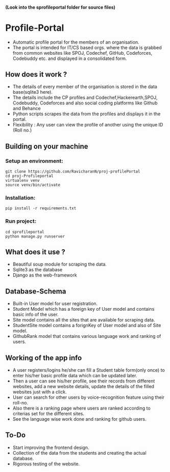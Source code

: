 
#### (Look into the sprofileportal folder for source files)

# Profile-Portal
* Automatic profile portal for the members of an organisation.
* The portal is intended for IT/CS based orgs. where the data is grabbed from common websites like SPOJ, Codechef, GitHub, Codeforces, Codebuddy etc. and displayed in a consolidated form.

## How does it work ?
* The details of every member of the organisation is stored in the data base(sqlite3 here).
* The details include the CP profiles and Codechef,Hackerearth,SPOJ, Codebuddy, Codeforces and also social coding platforms like Github and Behance
* Python scripts scrapes the data from the profiles and displays it in the portal.
* Flexibility : Any user can view the profile of another using the unique ID (Roll no.)

## Building on your machine

### Setup an environment:
```
git clone https://github.com/RavicharanN/proj-profilePortal
cd proj-Profileportal
virtualenv venv
source venv/bin/activate
```
### Installation: 
```
pip install -r requirements.txt
```
### Run project: 
```
cd sprofileportal 
python manage.py runserver
```


## What does it use ?
* Beautiful soup module for scraping the data.
* Sqlite3 as the database
* Django as the web-framework

## Database-Schema
* Built-in User model for user registration.
* Student Model which has a foreign key of User model and contains basic info of the user.
* Site model contains all the sites that are available for scraping data.
* StudentSite model contains a forignKey of User model and also of Site model. 
* GithubRank model that contains various language work and ranking of users.

## Working of the app info
* A user registers/logins he/she can fill a Student table form(only once) to enter his/her basic profile data which can be updated later.
* Then a user can see his/her profile, see their records from different websites, add a new website details, update the details of the filled websites just with a click.
* User can search for other users by voice-recognition feature using their roll-no.
* Also there is a ranking page where users are ranked according to criterias set for the different sites.
* See the language wise work done and ranking for github users.

## To-Do
* Start improving the frontend design.
* Collection of the data from the students and creating the actual database.
* Rigorous testing of the website.

